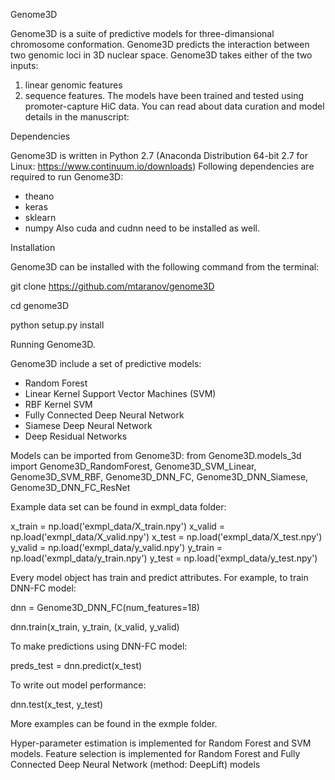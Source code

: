 Genome3D

Genome3D is a suite of predictive models for three-dimansional chromosome conformation. Genome3D predicts the interaction between two genomic loci in 3D nuclear space. Genome3D takes either of the two inputs: 
1) linear genomic features
2) sequence features. 
The models have been trained and tested using promoter-capture HiC data. 
You can read about data curation and model details in the manuscript: 

Dependencies

Genome3D is written in Python 2.7 (Anaconda Distribution 64-bit 2.7 for Linux: https://www.continuum.io/downloads) 
Following dependencies are required to run Genome3D:
- theano
- keras 
- sklearn
- numpy
Also cuda and cudnn need to be installed as well.

Installation

Genome3D can be installed with the following command from the terminal:

git clone https://github.com/mtaranov/genome3D

cd genome3D

python setup.py install

Running Genome3D.

Genome3D include a set of predictive models: 
- Random Forest
- Linear Kernel Support Vector Machines (SVM)
- RBF Kernel SVM
- Fully Connected Deep Neural Network
- Siamese Deep Neural Network
- Deep Residual Networks 

Models can be imported from Genome3D:
from Genome3D.models_3d import Genome3D_RandomForest, Genome3D_SVM_Linear, Genome3D_SVM_RBF,  Genome3D_DNN_FC, Genome3D_DNN_Siamese, Genome3D_DNN_FC_ResNet

Example data set can be found in exmpl_data folder:

x_train = np.load('exmpl_data/X_train.npy')
x_valid = np.load('exmpl_data/X_valid.npy')
x_test = np.load('exmpl_data/X_test.npy')
y_valid = np.load('exmpl_data/y_valid.npy')
y_train = np.load('exmpl_data/y_train.npy')
y_test = np.load('exmpl_data/y_test.npy')

Every model object has train and predict  attributes. For example, to train DNN-FC  model:

dnn = Genome3D_DNN_FC(num_features=18)

dnn.train(x_train, y_train, (x_valid, y_valid)

To make predictions using DNN-FC model:

preds_test = dnn.predict(x_test)

To write out model performance:
 
dnn.test(x_test, y_test)

More examples can be found in the exmple folder. 

Hyper-parameter estimation is implemented for Random Forest and SVM models. 
Feature selection is implemented for Random Forest and Fully Connected Deep Neural Network (method: DeepLift) models
